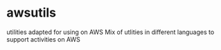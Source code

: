 # awsutils
utilities adapted for using on AWS 
Mix of utlities in different languages to support activities on AWS
